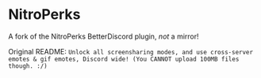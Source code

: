 # NitroPerks
A fork of the NitroPerks BetterDiscord plugin, *not* a mirror!

Original README:
`Unlock all screensharing modes, and use cross-server emotes & gif emotes, Discord wide! (You CANNOT upload 100MB files though. :/)`
